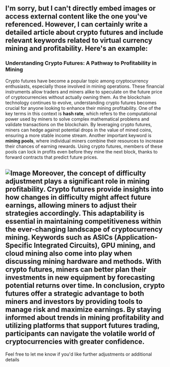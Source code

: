 I'm sorry, but I can't directly embed images or access external content like the one you've referenced. However, I can certainly write a detailed article about crypto futures and include relevant keywords related to virtual currency mining and profitability. Here's an example:
---
### Understanding Crypto Futures: A Pathway to Profitability in Mining
Crypto futures have become a popular topic among cryptocurrency enthusiasts, especially those involved in mining operations. These financial instruments allow traders and miners alike to speculate on the future price of cryptocurrencies without actually owning them. As the blockchain technology continues to evolve, understanding crypto futures becomes crucial for anyone looking to enhance their mining profitability.
One of the key terms in this context is **hash rate**, which refers to the computational power used by miners to solve complex mathematical problems and validate transactions on the blockchain. By leveraging crypto futures, miners can hedge against potential drops in the value of mined coins, ensuring a more stable income stream.
Another important keyword is **mining pools**, where individual miners combine their resources to increase their chances of earning rewards. Using crypto futures, members of these pools can lock in profits even before they mine the next block, thanks to forward contracts that predict future prices.

![Image](https://github.com/user-attachments/assets/4a25d116-2220-4385-b08e-f287af8fcbc4)
Moreover, the concept of **difficulty adjustment** plays a significant role in mining profitability. Crypto futures provide insights into how changes in difficulty might affect future earnings, allowing miners to adjust their strategies accordingly. This adaptability is essential in maintaining competitiveness within the ever-changing landscape of cryptocurrency mining.
Keywords such as **ASICs** (Application-Specific Integrated Circuits), **GPU mining**, and **cloud mining** also come into play when discussing mining hardware and methods. With crypto futures, miners can better plan their investments in new equipment by forecasting potential returns over time.
In conclusion, crypto futures offer a strategic advantage to both miners and investors by providing tools to manage risk and maximize earnings. By staying informed about trends in mining profitability and utilizing platforms that support futures trading, participants can navigate the volatile world of cryptocurrencies with greater confidence.
---
Feel free to let me know if you'd like further adjustments or additional details
